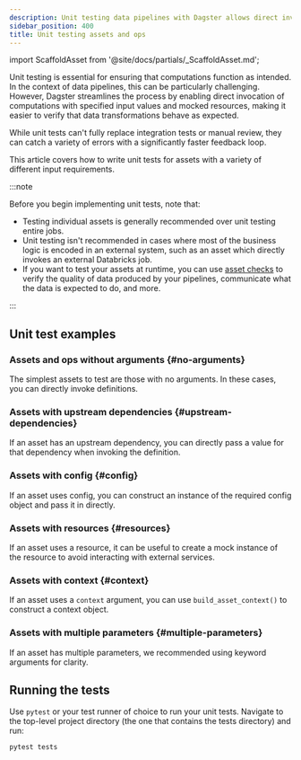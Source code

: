 ```yaml
---
description: Unit testing data pipelines with Dagster allows direct invocation of computations, using specified inputs and mocked resources to verify data transformations.
sidebar_position: 400
title: Unit testing assets and ops
---
```


import ScaffoldAsset from '@site/docs/partials/\_ScaffoldAsset.md';

<ScaffoldAsset />

Unit testing is essential for ensuring that computations function as intended. In the context of data pipelines, this can be particularly challenging. However, Dagster streamlines the process by enabling direct invocation of computations with specified input values and mocked resources, making it easier to verify that data transformations behave as expected.

While unit tests can't fully replace integration tests or manual review, they can catch a variety of errors with a significantly faster feedback loop.

This article covers how to write unit tests for assets with a variety of different input requirements.

:::note

Before you begin implementing unit tests, note that:

- Testing individual assets is generally recommended over unit testing entire jobs.
- Unit testing isn't recommended in cases where most of the business logic is encoded in an external system, such as an asset which directly invokes an external Databricks job.
- If you want to test your assets at runtime, you can use [asset checks](/guides/test/asset-checks) to verify the quality of data produced by your pipelines, communicate what the data is expected to do, and more.

:::

## Unit test examples

### Assets and ops without arguments \{#no-arguments}

The simplest assets to test are those with no arguments. In these cases, you can directly invoke definitions.

<CodeExample
  path="docs_snippets/docs_snippets/guides/quality-testing/unit-testing-assets-and-ops/my_project/defs/assets.py"
  language="python"
  startAfter="start_no_argument"
  endBefore="end_no_argument"
  title="src/<project_name>/defs/assets.py"
/>

<CodeExample
  path="docs_snippets/docs_snippets/guides/quality-testing/unit-testing-assets-and-ops/asset-combo.py"
  language="python"
  title="tests/test_assets.py"
/>

### Assets with upstream dependencies \{#upstream-dependencies}

If an asset has an upstream dependency, you can directly pass a value for that dependency when invoking the definition.

<CodeExample
  path="docs_snippets/docs_snippets/guides/quality-testing/unit-testing-assets-and-ops/my_project/defs/assets.py"
  language="python"
  startAfter="start_dependency"
  endBefore="end_dependency"
  title="src/<project_name>/defs/assets.py"
/>

<CodeExample
  path="docs_snippets/docs_snippets/guides/quality-testing/unit-testing-assets-and-ops/asset-combo.py"
  language="python"
  title="tests/test_assets.py"
/>

### Assets with config \{#config}

If an asset uses config, you can construct an instance of the required config object and pass it in directly.

<CodeExample
  path="docs_snippets/docs_snippets/guides/quality-testing/unit-testing-assets-and-ops/my_project/defs/assets.py"
  language="python"
  startAfter="start_config"
  endBefore="end_config"
  title="src/<project_name>/defs/assets.py"
/>

<CodeExample
  path="docs_snippets/docs_snippets/guides/quality-testing/unit-testing-assets-and-ops/asset-combo.py"
  language="python"
  title="tests/test_assets.py"
/>

### Assets with resources \{#resources}

If an asset uses a resource, it can be useful to create a mock instance of the resource to avoid interacting with external services.

<CodeExample
  path="docs_snippets/docs_snippets/guides/quality-testing/unit-testing-assets-and-ops/my_project/defs/assets.py"
  language="python"
  startAfter="start_resource"
  endBefore="end_resource"
  title="src/<project_name>/defs/assets.py"
/>

<CodeExample
  path="docs_snippets/docs_snippets/guides/quality-testing/unit-testing-assets-and-ops/asset-combo.py"
  language="python"
  title="tests/test_assets.py"
/>

### Assets with context \{#context}

If an asset uses a `context` argument, you can use `build_asset_context()` to construct a context object.

<CodeExample
  path="docs_snippets/docs_snippets/guides/quality-testing/unit-testing-assets-and-ops/my_project/defs/assets.py"
  language="python"
  startAfter="start_context"
  endBefore="end_context"
  title="src/<project_name>/defs/assets.py"
/>

<CodeExample
  path="docs_snippets/docs_snippets/guides/quality-testing/unit-testing-assets-and-ops/asset-combo.py"
  language="python"
  title="tests/test_assets.py"
/>

### Assets with multiple parameters \{#multiple-parameters}

If an asset has multiple parameters, we recommended using keyword arguments for clarity.

<CodeExample
  path="docs_snippets/docs_snippets/guides/quality-testing/unit-testing-assets-and-ops/my_project/defs/assets.py"
  language="python"
  startAfter="start_combo"
  endBefore="end_combo"
  title="src/<project_name>/defs/assets.py"
/>

<CodeExample
  path="docs_snippets/docs_snippets/guides/quality-testing/unit-testing-assets-and-ops/asset-combo.py"
  language="python"
  title="tests/test_assets.py"
/>

## Running the tests

Use `pytest` or your test runner of choice to run your unit tests. Navigate to the top-level project directory (the one that contains the tests directory) and run:

```bash
pytest tests
```
